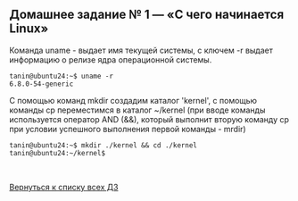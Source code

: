 ## Домашнее задание № 1 — «С чего начинается Linux»

Команда uname - выдает имя текущей системы, с ключем -r выдает информацию о релизе ядра операционной системы.
```console
tanin@ubuntu24:~$ uname -r
6.8.0-54-generic
```

С помощью команд mkdir создадим каталог 'kernel', с помощью команды cp переместимся в каталог ~/kernel (при вводе команды используется оператор AND (&&), который выполнит вторую команду cp при условии успешного выполнения первой команды - mrdir)
```console
tanin@ubuntu24:~$ mkdir ./kernel && cd ./kernel
tanin@ubuntu24:~/kernel$
```


















<br/>

[Вернуться к списку всех ДЗ](../README.md)
